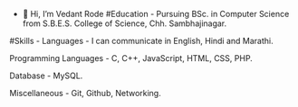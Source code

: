 - 👋 Hi, I’m Vedant Rode
#Education -
Pursuing BSc. in Computer Science from S.B.E.S. College of Science, Chh. Sambhajinagar.

#Skills -
Languages - I can communicate in English, Hindi and Marathi.

Programming Languages - C, C++, JavaScript, HTML, CSS, PHP.

Database - MySQL.

Miscellaneous - Git, Github, Networking.

<!---
VedantR12/VedantR12 is a ✨ special ✨ repository because its `README.md` (this file) appears on your GitHub profile.
You can click the Preview link to take a look at your changes.
--->
